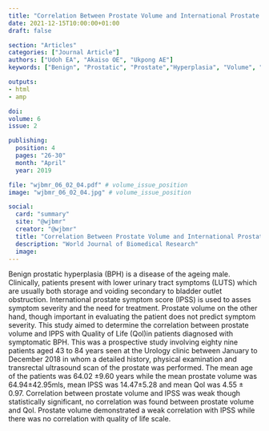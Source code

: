 ```yaml
---
title: "Correlation Between Prostate Volume and International Prostate Symptom Score With Quality of Life in Men With Benign Prostatic Hyperplasia in South South Nigeria"
date: 2021-12-15T10:00:00+01:00
draft: false

section: "Articles"
categories: ["Journal Article"]
authors: ["Udoh EA", "Akaiso OE", "Ukpong AE"]
keywords: ["Benign", "Prostatic", "Prostate","Hyperplasia", "Volume", "Life"]

outputs: 
- html
- amp

doi:
volume: 6
issue: 2

publishing:
  position: 4
  pages: "26-30"
  month: "April"
  year: 2019

file: "wjbmr_06_02_04.pdf" # volume_issue_position
image: "wjbmr_06_02_04.jpg" # volume_issue_position

social:
  card: "summary"
  site: "@wjbmr"
  creator: "@wjbmr"
  title: "Correlation Between Prostate Volume and International Prostate Symptom Score With Quality of Life in Men With Benign Prostatic Hyperplasia in South South Nigeria"
  description: "World Journal of Biomedical Research"
  image:
---
```

Benign prostatic hyperplasia (BPH) is a disease of the ageing male. Clinically, patients present with
lower urinary tract symptoms (LUTS) which are usually both storage and voiding secondary to
bladder outlet obstruction. International prostate symptom score (IPSS) is used to asses symptom
severity and the need for treatment. Prostate volume on the other hand, though important in
evaluating the patient does not predict symptom severity. This study aimed to determine the correlation
between prostate volume and IPPS with Quality of Life (Qol)in patients diagnosed with symptomatic
BPH. This was a prospective study involving eighty nine patients aged 43 to 84 years seen at the
Urology clinic between January to December 2018 in whom a detailed history, physical examination
and transrectal ultrasound scan of the prostate was performed. The mean age of the patients was 64.02
±9.60 years while the mean prostate volume was 64.94±42.95mls, mean IPSS was 14.47±5.28 and
mean Qol was 4.55 ± 0.97. Correlation between prostate volume and IPSS was weak though
statistically significant, no correlation was found between prostate volume and Qol. Prostate volume
demonstrated a weak correlation with IPSS while there was no correlation with quality of life scale.
